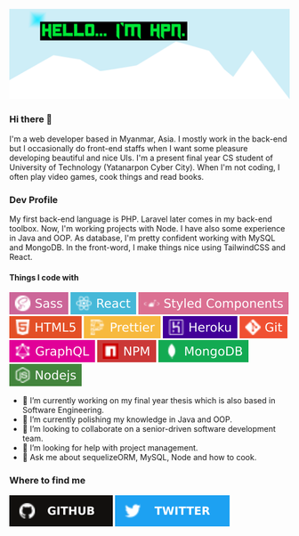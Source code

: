 ![coverphoto](https://github.com/mrHtetPhyoNaing/mrHtetPhyoNaing/blob/master/coverphoto.png)

### Hi there 👋

I'm a web developer based in Myanmar, Asia. I mostly work in the back-end but I occasionally do front-end staffs when I want some pleasure developing beautiful and nice UIs. I'm a present final year CS student of University of Technology (Yatanarpon Cyber City). When I'm not coding, I often play video games, cook things and read books.

### Dev Profile

My first back-end language is PHP. Laravel later comes in my back-end toolbox. Now, I'm working projects with Node. I have also some experience in Java and OOP. As database, I'm pretty confident working with MySQL and MongoDB. In the front-word, I make things nice using TailwindCSS and React.

#### Things I code with

![sass](https://github.com/mrHtetPhyoNaing/mrHtetPhyoNaing/blob/master/sass.svg) 
![react](https://github.com/mrHtetPhyoNaing/mrHtetPhyoNaing/blob/master/react.svg)
![style_component](https://github.com/mrHtetPhyoNaing/mrHtetPhyoNaing/blob/master/style_component.svg)
![html5](https://github.com/mrHtetPhyoNaing/mrHtetPhyoNaing/blob/master/html5.svg)
![prettier](https://github.com/mrHtetPhyoNaing/mrHtetPhyoNaing/blob/master/prettier.svg)
![heroku](https://github.com/mrHtetPhyoNaing/mrHtetPhyoNaing/blob/master/heroku.svg)
![git](https://github.com/mrHtetPhyoNaing/mrHtetPhyoNaing/blob/master/git.svg)
![graphql](https://github.com/mrHtetPhyoNaing/mrHtetPhyoNaing/blob/master/graphql.svg)
![npm](https://github.com/mrHtetPhyoNaing/mrHtetPhyoNaing/blob/master/npm.svg)
![mongodb](https://github.com/mrHtetPhyoNaing/mrHtetPhyoNaing/blob/master/mongodb.svg)
![nodejs](https://github.com/mrHtetPhyoNaing/mrHtetPhyoNaing/blob/master/nodejs.svg)

- 🔭 I’m currently working on my final year thesis which is also based in Software Engineering.
- 🌱 I’m currently polishing my knowledge in Java and OOP.
- 👯 I’m looking to collaborate on a senior-driven software development team.
- 🤔 I’m looking for help with project management.
- 💬 Ask me about sequelizeORM, MySQL, Node and how to cook.

### Where to find me

<a href="https://github.com/mrHtetPhyoNaing"><img src="https://github.com/mrHtetPhyoNaing/mrHtetPhyoNaing/blob/master/github.svg"></a>
<a href="https://twitter.com/phyo_tayzar"><img src="https://github.com/mrHtetPhyoNaing/mrHtetPhyoNaing/blob/master/twitter.svg"></a>
